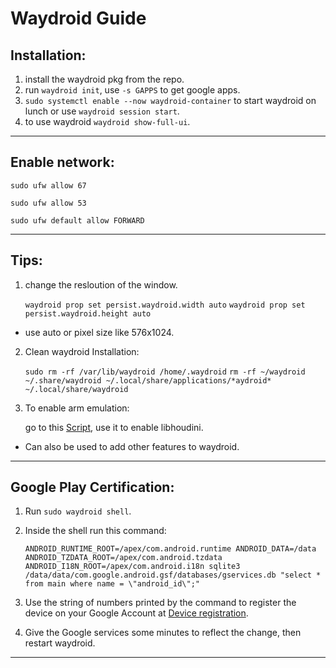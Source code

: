 # Waydroid Guide

## Installation:

1. install the waydroid pkg from the repo.
2. run `waydroid init`, use `-s GAPPS` to get google apps.
3. `sudo systemctl enable --now waydroid-container` to start waydroid on lunch or use `waydroid session start`.
4. to use waydroid `waydroid show-full-ui`.

---

## Enable network:

`sudo ufw allow 67`

`sudo ufw allow 53`

`sudo ufw default allow FORWARD`

---

## Tips:

1. change the resloution of the window. 

    `waydroid prop set persist.waydroid.width auto`
    `waydroid prop set persist.waydroid.height auto`

* use auto or pixel size like 576x1024.

2. Clean waydroid Installation:

    `sudo rm -rf /var/lib/waydroid /home/.waydroid`
    `rm -rf ~/waydroid ~/.share/waydroid ~/.local/share/applications/*aydroid* ~/.local/share/waydroid`

3. To enable arm emulation:

    go to this [Script](https://github.com/casualsnek/waydroid_script), use it to enable libhoudini.

* Can also be used to add other features to waydroid.

---

## Google Play Certification:

1. Run `sudo waydroid shell`.

2. Inside the shell run this command:

    `ANDROID_RUNTIME_ROOT=/apex/com.android.runtime ANDROID_DATA=/data ANDROID_TZDATA_ROOT=/apex/com.android.tzdata ANDROID_I18N_ROOT=/apex/com.android.i18n sqlite3 /data/data/com.google.android.gsf/databases/gservices.db "select * from main where name = \"android_id\";"`

3. Use the string of numbers printed by the command to register the device on your Google Account at [Device registration](https://www.google.com/android/uncertified).

4. Give the Google services some minutes to reflect the change, then restart waydroid.

---
